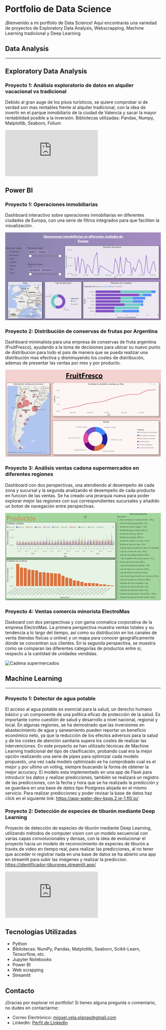 
# Portfolio de Data Science

¡Bienvenido a mi portfolio de Data Science! Aquí encontrarás una variedad de proyectos de Exploratory Data Analysis, Webscrapping, Machine Learning tradicional y Deep Learning

## Data Analysis
----------------------------------------------------------------------------------------------------------------------------------------------------------------------------------

## Exploratory Data Analysis

### Proyecto 1: Análisis exploratorio de datos en alquiler vacacional vs tradicional

Debido al gran auge de los pisos turísticos, se quiere comprobar si de verdad son mas rentables frente al alquiler tradicional, con la idea de invertir en el parque inmobiliario de la ciudad de Valencia y sacar la mayor rentabilidad posible a la inversión. Bibliotecas utilizadas: Pandas, Numpy, Matplotlib, Seaborn, Folium

![Informe en PDF](https://github.com/Mvepla/Portfolio/blob/main/Data%20Analysis/Exploratory_Data_Analysis/Alquiler_vacacional_vs_tradicional/EDA.pdf "Informe en PDF")

## Power BI

### Proyecto 1: Operaciones inmobiliarias

Dashboard interactivo sobre operaciones inmobiliarias en diferentes ciudades de Europa, con una serie de filtros integrados para que faciliten la visualización.

![Operaciones inmobiliarias](https://github.com/Mvepla/Portfolio/blob/main/Data%20Analysis/PowerBI/operaciones%20inmobiliarias.gif)

### Proyecto 2: Distribución de conservas de frutas por Argentina

Dashboard minimalista para una empresa de conservas de fruta argentina (FruitFresco), ayudando a la toma de decisiones para ubicar su nuevo punto de distribucion para todo el pais de manera que se pueda realizar una distribución mas efectiva y disminuyendo los costes de distribución, ademas de presentar las ventas por mes y por producto.

![Distribución geográfica](https://github.com/Mvepla/Portfolio/blob/main/Data%20Analysis/PowerBI/Distribucion%20de%20conservas%20de%20fruta%20FruitFresco.PNG)

### Proyecto 3: Análisis ventas cadena supermercados en diferentes regiones

Dashboard con dos perspectivas, una atendiendo al desempeño de cada zona y sucursal y la segunda analizando el desempeño de cada producto en funcion de las ventas. Se ha creado  una jerarquia nueva para poder explorar mejor las regiones con sus correspondientes sucursales y añadido un boton de navegación entre perspectivas.

![Cadena supermercados](https://github.com/Mvepla/Portfolio/blob/main/Data%20Analysis/PowerBI/productos%20y%20sucursales.gif)

### Proyecto 4: Ventas comercio minorista ElectroMas

Dasboard con dos perspectivas y con gama cromatica corporativa de la empresa ElectroMas. La primera perspectiva muestra ventas totales y su tendencia a lo largo del tiempo, así como su distribución en los canales de venta (tiendas físicas u online) y un mapa para conocer geográficamente dónde se concentran sus clientes. En la segunda perspectiva, se muestra como se comparan las diferentes categorías de productos entre sí, respecto a la cantidad de unidades vendidas.

![Cadena supermercados]()

## Machine Learning
----------------------------------------------------------------------------------------------------------------------------------------------------------------------------------

### Proyecto 1: Detector de agua potable

El acceso al agua potable es esencial para la salud, un derecho humano básico y un componente de una política eficaz de protección de la salud. Es importante como cuestión de salud y desarrollo a nivel nacional, regional y local. En algunas regiones, se ha demostrado que las inversiones en abastecimiento de agua y saneamiento pueden reportar un beneficio económico neto, ya que la reducción de los efectos adversos para la salud y de los costes de atención sanitaria supera los costes de realizar las intervenciones. En este proyecto se han utilizado técnicas de Machine Learning tradicional del tipo de clasificación, probando cual era la mejor opción realizando una serie de pipes para optimizar cada modelo propuesto, una vez cada modelo optimizado se ha comprobado cual es el mejor y por ultimo un voting, siempre buscando la forma de obtener la mejor accuracy. El modelo esta implementado en una app de Flask para introducir los datos y realizar predicciones, también se realizará un registro de las predicciones, con la fecha y hora que se ha realizado la predicción y se guardara en una base de datos tipo Postgress alojada en el mismo servicio. Para realizar predicciones y poder revisar la base de datos haz click en el siguiente link: https://app-water-dev-kpgs.2.ie-1.fl0.io/


### Proyecto 2: Detección de especies de tiburón mediante Deep Learning

Proyecto de detección de especies de tiburón mediante Deep Learning, utilizando métodos de computer vision con un modelo secuencial con varias capas convolucionales y densas, con la idea de evolucionar el proyecto hacia un modelo de reconocimiento de especies de tiburón a través de video en tiempo real, para realizar las predicciones, al no tener que acceder ni registrar nada en una base de datos se ha abierto una app en streamlit para subir las imágenes y realizar la prediccion. https://identificador-tiburones.streamlit.app/

![Informe en PDF](https://github.com/Mvepla/Portfolio/blob/main/Machine_Learning/Identificador_tiburones_Deep_Learning/ML_ppt.pdf "Informe en PDF")

## Tecnologías Utilizadas

- Python
- Bibliotecas: NumPy, Pandas, Matplotlib, Seaborn, Scikit-Learn, Tensorflow,  etc.
- Jupyter Notebooks
- Power BI
- Web scrapping
- Streamlit

## Contacto

¡Gracias por explorar mi portfolio! Si tienes alguna pregunta o comentario, no dudes en contactarme:

- Correo Electrónico: miguel.vela.planas@gmail.com
- LinkedIn: [Perfil de LinkedIn](https://www.linkedin.com/in/miguel-vela/)